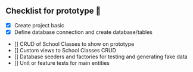 ## Checklist for prototype :checkered_flag:

- [X] Create project basic
- [X] Define database connection and create database/tables
- [] CRUD of School Classes to show on prototype
- [] Custom views to School Classes CRUD
- [] Database seeders and factories for testing and generating fake data
- [] Unit or feature tests for main entities 



